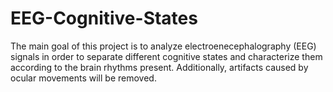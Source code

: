 # EEG-Cognitive-States

The main goal of this project is to analyze electroenecephalography (EEG) signals in order to separate different cognitive states and characterize them according to the brain rhythms present.
Additionally, artifacts caused by ocular movements will be removed.
